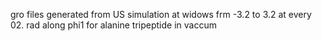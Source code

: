 gro files generated from US simulation at widows frm -3.2 to 3.2 at every 02. rad along phi1 for alanine tripeptide in vaccum
